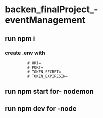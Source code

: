 # backen_finalProject_-eventManagement
## run npm i
### create .env with 
              # URI=
              # PORT=
              # TOKEN_SECRET=
              # TOKEN_EXPIRESIN=
## run npm start for- nodemon 
## run npm dev for -node

